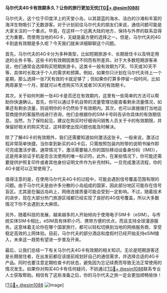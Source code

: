 **马尔代夫4G卡有效期多久？让你的旅行更加无忧[[TG💪+ @esim1088](https://t.me/s/esim1088)]**

马尔代夫，这个位于印度洋上的天堂小岛，以其碧蓝的海水、洁白的沙滩和丰富的海洋生物吸引了无数游客。对于计划前往马尔代夫的朋友们来说，通信问题可能是大家关注的一个重点。毕竟，在这样一个远离大陆的地方，保持与外界的联系显得尤为重要。而使用当地的4G卡，无疑是最方便的选择之一。但是，马尔代夫的4G卡到底有效期是多久呢？今天我们就来详细聊聊这个问题。

首先，马尔代夫的4G卡分为多种类型，比如短期旅游卡、长期居住卡以及特定用途的业务卡等。这些卡的有效期因类型不同而有所差异。对于大多数短期游客来说，他们通常会选择购买短期旅游卡。这类卡一般有效期为7天、15天或30天不等，具体时长取决于个人的需求和预算。例如，如果你只计划在马尔代夫待上一个星期，那么选择一张7天有效的卡就足够了；但如果你打算多停留一段时间，比如两周甚至一个月，那就可以考虑购买15天或者30天的有效期卡。

其次，关于如何判断一张4G卡是否还在有效期内，这里有一些简单的方法可以帮助你快速确认。首先，你可以通过手机自带的流量管理功能查看剩余流量情况，如果还有剩余流量，则说明你的卡仍然处于有效期内。其次，也可以直接拨打当地运营商提供的客服热线进行咨询，他们会根据你的SIM卡号码告诉你具体的有效期信息。当然，为了保险起见，建议在购买时仔细询问销售人员关于卡的有效期限，并保留好相关的购买凭证，这样即使出现问题也能及时解决。

除了了解4G卡的有效期外，我们还需要知道如何激活这张卡。一般来说，激活过程非常简单快捷。当你拿到新买的4G卡后，只需按照包装内附带的说明书操作即可完成激活步骤。通常情况下，激活需要输入你的国际移动设备身份码（IMEI），这是用来验证手机是否合法使用的唯一标识符。此外，在某些情况下，你可能还需要提供护照复印件或者其他身份证明文件作为补充材料。一旦完成激活流程，你的4G卡就可以正常使用了。

值得注意的是，在使用马尔代夫4G卡的过程中，可能会遇到信号覆盖范围有限的问题。由于马尔代夫是由许多分散的小岛组成的国家，因此部分地区可能存在信号盲区。尤其是在偏远岛屿上，网络连接质量可能会受到一定影响。不过，随着技术的进步，现在大部分热门旅游区域都已经实现了良好的4G信号覆盖，所以大多数情况下你不会遇到太大麻烦。

另外，随着科技的发展，越来越多的人开始倾向于使用电子SIM卡（eSIM）。与传统实体SIM卡相比，eSIM具有体积小巧、携带方便的优点，而且支持全球漫游服务。这意味着无论你在哪个国家旅行，都可以轻松切换到当地的网络服务商，享受稳定高效的上网体验。目前，马尔代夫的部分酒店和度假村已经开始支持eSIM接入，未来这一趋势有望进一步普及开来。

最后，让我们总结一下有关马尔代夫4G卡有效期的相关知识。无论是短期游客还是长期居住者，在出发前都应该提前规划好自己的通信需求，并选择合适的4G卡产品。同时也要注意定期检查卡的状态，避免因为忘记续费而导致无法正常使用的情况发生。如果你对购买4G卡有任何疑问，不妨通过[TG💪+ @esim1088](https://t.me/s/esim1088)联系专业人士获取帮助。相信有了这些准备之后，你的马尔代夫之旅一定会更加顺畅愉快！

[[TG💪+ @esim1088](https://t.me/s/esim1088) ![Image](https://i.postimg.cc/4NQfJmqS/Snipaste-2025-05-13-00-14-12.png)]